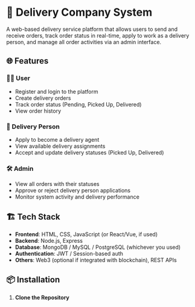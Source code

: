 # 🚚 Delivery Company System

A web-based delivery service platform that allows users to send and receive orders, track order status in real-time, apply to work as a delivery person, and manage all order activities via an admin interface.

## 🌐 Features

### 🧑‍💼 User
- Register and login to the platform
- Create delivery orders
- Track order status (Pending, Picked Up, Delivered)
- View order history

### 🚴 Delivery Person
- Apply to become a delivery agent
- View available delivery assignments
- Accept and update delivery statuses (Picked Up, Delivered)

### 🛠️ Admin
- View all orders with their statuses
- Approve or reject delivery person applications
- Monitor system activity and delivery performance

## 🏗️ Tech Stack

- **Frontend**: HTML, CSS, JavaScript (or React/Vue, if used)
- **Backend**: Node.js, Express
- **Database**: MongoDB / MySQL / PostgreSQL (whichever you used)
- **Authentication**: JWT / Session-based auth
- **Others**: Web3 (optional if integrated with blockchain), REST APIs

## 📦 Installation

1. **Clone the Repository**

